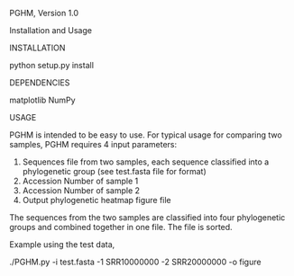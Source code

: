 PGHM, Version 1.0

Installation and Usage


INSTALLATION

python setup.py install


DEPENDENCIES

matplotlib
NumPy




USAGE

PGHM is intended to be easy to use. For typical usage for comparing two samples, PGHM requires 4 input parameters:

1) Sequences file from two samples, each sequence classified into a phylogenetic group (see test.fasta file for format)
2) Accession Number of sample 1
3) Accession Number of sample 2
3) Output phylogenetic heatmap figure file 

The sequences from the two samples are classified into four phylogenetic groups and combined together in one file.
The file is sorted.

Example using the test data,

./PGHM.py -i test.fasta -1 SRR10000000 -2 SRR20000000 -o figure

